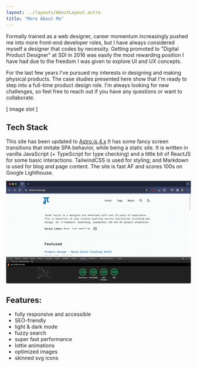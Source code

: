 ```yaml
---
layout: ../layouts/AboutLayout.astro
title: "More About Me"
---
```


Formally trained as a web designer, career momentum increasingly pushed me into more front-end developer roles, but I have always considered myself a designer that codes by necessity. Getting promoted to "Digital Product Designer" at SDI in 2016 was easily the most rewarding position I have had due to the freedom I was given to explore UI and UX concepts. 

For the last few years I've pursued my interests in designing and making physical products. The case studies presented here show that I'm ready to step into a full-time product design role. I'm always looking for new challenges, so feel free to reach out if you have any questions or want to collaborate.

 
<!-- delete below after placing images -->
<div class="size-full bg-black h-40 flex items-center justify-center text-white">
 [ image slot ]<!-- <img src="/assets/dev.svg" class="sm:w-1/2 mx-auto" alt="coding dev illustration"> -->
</div>
  
## Tech Stack

This site has been updated to <a href="https://astro.build" target="_blank">Astro.js 4.x</a> It has some fancy screen transitions that imitate SPA behavior, while being a static site. It is written in vanilla JavaScript (+ TypeScript for type checking) and a little bit of ReactJS for some basic interactions. TailwindCSS is used for styling; and Markdown is used for blog and page content. The site is fast AF and scores 100s on Google Lighthouse.

![lighthouse](../assets/images/lighthouse-score.png)

<!-- <a href="https://astro.build" target="_blank">Astro.js 4.x</a> -->


## Features:

- fully responsive and accessible
- SEO-friendly
- light & dark mode
- fuzzy search
- super fast performance
- lottie animations
- optimized images
- skinned svg icons